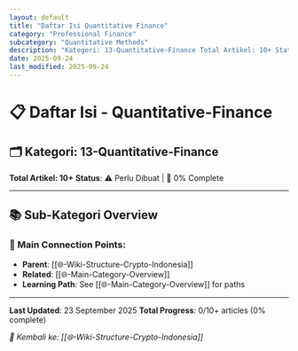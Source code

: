 ```yaml
---
layout: default
title: "Daftar Isi Quantitative Finance"
category: "Professional Finance"
subcategory: "Quantitative Methods"
description: "Kategori: 13-Quantitative-Finance Total Artikel: 10+ Status: ⚠️ Perlu Dibuat | 🔄 0% Complete"
date: 2025-09-24
last_modified: 2025-09-24
---
```


# 📋 Daftar Isi - Quantitative-Finance

## 🗂️ Kategori: 13-Quantitative-Finance

**Total Artikel: 10+**
**Status**: ⚠️ Perlu Dibuat | 🔄 0% Complete

---

## 📚 Sub-Kategori Overview

### **🔗 Main Connection Points**:
- **Parent**: [[🌐-Wiki-Structure-Crypto-Indonesia]]
- **Related**: [[🌐-Main-Category-Overview]]
- **Learning Path**: See [[🌐-Main-Category-Overview]] for paths

---

**Last Updated**: 23 September 2025
**Total Progress**: 0/10+ articles (0% complete)

*🔗 Kembali ke: [[🌐-Wiki-Structure-Crypto-Indonesia]]*

